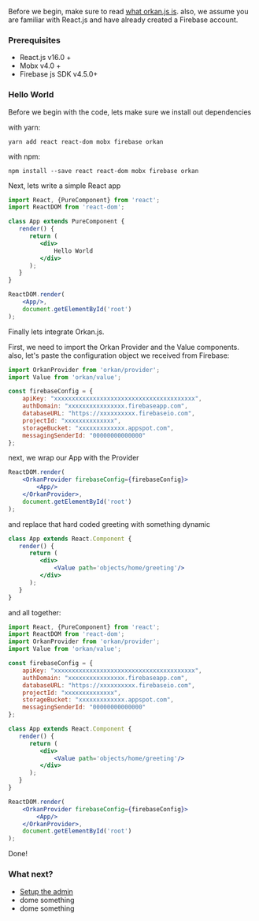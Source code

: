 Before we begin, make sure to read [what orkan.js is](docs/what-is-orkan).
also, we assume you are familiar with React.js and have already created a Firebase account.

### Prerequisites
- React.js v16.0 +
- Mobx v4.0 +
- Firebase js SDK v4.5.0+



### Hello World
Before we begin with the code, lets make sure we install out dependencies

with yarn:
```
yarn add react react-dom mobx firebase orkan 
```

with npm:
```
npm install --save react react-dom mobx firebase orkan 
```


Next, lets write a simple React app
```jsx
import React, {PureComponent} from 'react';
import ReactDOM from 'react-dom';

class App extends PureComponent {
   render() {
      return (
         <div>
             Hello World
         </div>
      );
   }
}

ReactDOM.render(
	<App/>,
	document.getElementById('root')
);
```

Finally lets integrate Orkan.js.

First, we need to import the Orkan Provider and the Value components. 
also, let's paste the configuration object we received from Firebase:
```jsx
import OrkanProvider from 'orkan/provider';
import Value from 'orkan/value';

const firebaseConfig = {
	apiKey: "xxxxxxxxxxxxxxxxxxxxxxxxxxxxxxxxxxxxxxxx",
	authDomain: "xxxxxxxxxxxxxxxx.firebaseapp.com",
	databaseURL: "https://xxxxxxxxxx.firebaseio.com",
	projectId: "xxxxxxxxxxxxxx",
	storageBucket: "xxxxxxxxxxxxx.appspot.com",
	messagingSenderId: "00000000000000"
};
````

next, we wrap our App with the Provider
```jsx
ReactDOM.render(
	<OrkanProvider firebaseConfig={firebaseConfig}>
		<App/>
	</OrkanProvider>,
	document.getElementById('root')
);
``` 

and replace that hard coded greeting with something dynamic
```jsx
class App extends React.Component {
   render() {
      return (
         <div>
             <Value path='objects/home/greeting'/>
         </div>
      );
   }
}
```


and all together:
```jsx
import React, {PureComponent} from 'react';
import ReactDOM from 'react-dom';
import OrkanProvider from 'orkan/provider';
import Value from 'orkan/value';

const firebaseConfig = {
	apiKey: "xxxxxxxxxxxxxxxxxxxxxxxxxxxxxxxxxxxxxxxx",
	authDomain: "xxxxxxxxxxxxxxxx.firebaseapp.com",
	databaseURL: "https://xxxxxxxxxx.firebaseio.com",
	projectId: "xxxxxxxxxxxxxx",
	storageBucket: "xxxxxxxxxxxxx.appspot.com",
	messagingSenderId: "00000000000000"
};

class App extends React.Component {
   render() {
      return (
         <div>
             <Value path='objects/home/greeting'/>
         </div>
      );
   }
}

ReactDOM.render(
	<OrkanProvider firebaseConfig={firebaseConfig}>
		<App/>
	</OrkanProvider>,
	document.getElementById('root')
);

```

Done!

### What next?
- [Setup the admin](docs/setup-the-admin)
- dome something
- dome something